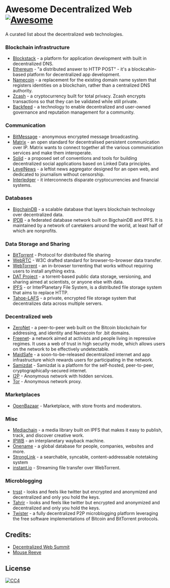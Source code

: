 # Awesome Decentralized Web [![Awesome](https://cdn.rawgit.com/sindresorhus/awesome/d7305f38d29fed78fa85652e3a63e154dd8e8829/media/badge.svg)](https://github.com/sindresorhus/awesome)

A curated list about the decentralized web technologies.

### Blockchain infrastructure
* [Blockstack](https://blockstack.org/) - a platform for application development with built in decentralized DNS.
* [Ethereum](https://ethereum.org/) - "a distributed answer to HTTP POST" - it's a blockcahin-based platform for decentralized app development.
* [Namecoin](https://namecoin.info/) - a replacement for the existing domain name system that registers identities on a blockchain, rather than a centralized DNS authority.
* [Zcash](https://z.cash/) - a cryptocurrency built for total privacy. Zcash encrypts transactions so that they can be validated while still private.
* [Backfeed](http://backfeed.cc/) - a technology to enable decentralized and user-owned governance and reputation management for a community.

### Communication
* [BitMessage](https://en.wikipedia.org/wiki/Bitmessage) - anonymous encrypted message broadcasting.
* [Matrix](https://matrix.org/) - an open standard for decentralised persistent communication over IP. Matrix wants to connect together all the various communication services and make them interoperate.
* [Solid](https://solid.mit.edu/) - a proposed set of conventions and tools for building decentralized social applications based on Linked Data principles.
* [LevelNews](https://levelnews.org/) - a leftist news aggregator designed for an open web, and dedicated to journalism without censorship.
* [Interledger](https://interledger.org/) - it interconnects disparate cryptocurrencies and financial systems.

### Databases
* [BigchainDB](https://www.bigchaindb.com/) - a scalable database that layers blockchain technology over decentralized data.
* [IPDB](https://ipdb.foundation/) - a federated database network built on BigchainDB and IPFS. It is maintained by a network of caretakers around the world, at least half of which are nonprofits.

### Data Storage and Sharing
* [BitTorrent](https://en.wikipedia.org/wiki/BitTorrent) - Protocol for distributed file sharing
* [WebRTC](https://en.wikipedia.org/wiki/WebRTC) - W3C drafted standard for browser-to-browser data transfer.
* [WebTorrent](https://webtorrent.io/) - an in-browser torrenting that works without requiring users to install anything extra.
* [DAT Project](http://dat-data.com/) - a torrent-based public data storage, versioning, and sharing aimed at scientists, or anyone else with data.
* [IPFS](https://ipfs.io/) - or InterPlanetary File System, is a distributed file storage system that aims to replace HTTP.
* [Tahoe-LAFS](https://www.tahoe-lafs.org/trac/tahoe-lafs) - a private, encrypted file storage system that decentralizes data across multiple servers.

### Decentralized web
* [ZeroNet](https://zeronet.io/) - a peer-to-peer web built on the Bitcoin blockchain for addressing, and identity and Namecoin for .bit domains.
* [Freenet](https://freenetproject.org/)- a network aimed at activists and people living in repressive regimes. It uses a web of trust in high security mode, which allows users on the network to be effectively undetectable.
* [MaidSafe](http://maidsafe.net/) - a soon-to-be-released decentralized internet and app infrastructure which rewards users for participating in the network.
* [Samizdat](http://samizdat.childrenofmay.org/) - Samizdat is a platform for the self-hosted, peer-to-peer, cryptographically-secured internet.
* [I2P](https://geti2p.net/) - Anonymous network with hidden services.
* [Tor](https://www.torproject.org/) - Anonymous network proxy.

### Marketplaces
* [OpenBazaar](https://openbazaar.org/) - Marketplace, with store fronts and moderators.

### Misc   
* [Mediachain](http://www.mediachain.io/) -  a media library built on IPFS that makes it easy to publish, track, and discover creative work.
* [IPWB](https://github.com/oduwsdl/ipwb) - an interplanetary wayback machine.
* [Onename](https://onename.com/) - a global database for people, companies, websites and more. 
* [StrongLink](https://github.com/btrask/stronglink) - a searchable, syncable, content-addressable notetaking system
* [instant.io](https://instant.io/) - Streaming file transfer over WebTorrent.

### Microblogging
* [trsst](http://www.trsst.com/) - looks and feels like twitter but encrypted and anonymized and decentralized and only you hold the keys.
* [Tahrir](http://tahrirproject.org/) - looks and feels like twitter but encrypted and anonymized and decentralized and only you hold the keys.
* [Twister](http://twister.net.co/) - a fully decentralized P2P microblogging platform leveraging the free software implementations of Bitcoin and BitTorrent protocols.


## Credits:
- [Decentralized Web Summit](http://www.decentralizedweb.net/)
- [Mouse Reeve](https://blog.mousereeve.com/technologies-of-the-decentralized-web-summit/)


## License
 [![CC4](https://i.creativecommons.org/l/by-sa/4.0/88x31.png)](http://creativecommons.org/licenses/by-sa/4.0/)
